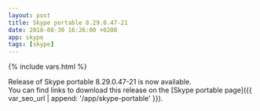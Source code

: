 ```yaml
---
layout: post
title: Skype portable 8.29.0.47-21
date: 2018-08-30 16:26:00 +0200
app: skype
tags: [skype]
---
```

{% include vars.html %}

Release of Skype portable 8.29.0.47-21 is now available.<br />
You can find links to download this release on the [Skype portable page]({{ var_seo_url | append: '/app/skype-portable' }}).
